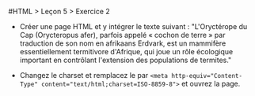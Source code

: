 #HTML > Leçon 5 > Exercice 2

- Créer une page HTML et y intégrer le texte suivant : "L'Oryctérope du Cap (Orycteropus afer), parfois appelé « cochon de terre » par traduction de son nom en afrikaans Erdvark, est un mammifère essentiellement termitivore d'Afrique, qui joue un rôle écologique important en contrôlant l'extension des populations de termites."

- Changez le charset et remplacez le par `<meta http-equiv="Content-Type" content="text/html;charset=ISO-8859-8">` et ouvrez la page.

